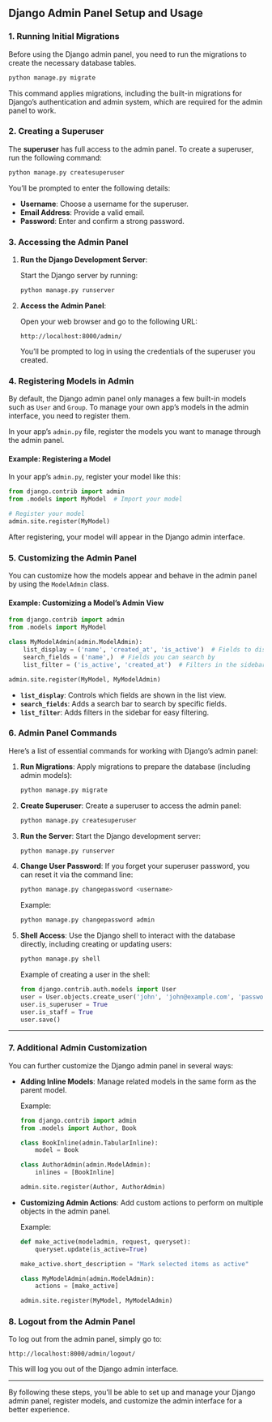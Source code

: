 <!-- @format -->

## Django Admin Panel Setup and Usage

### 1. Running Initial Migrations

Before using the Django admin panel, you need to run the migrations to create the necessary database tables.

```bash
python manage.py migrate
```

This command applies migrations, including the built-in migrations for Django’s authentication and admin system, which are required for the admin panel to work.

### 2. Creating a Superuser

The **superuser** has full access to the admin panel. To create a superuser, run the following command:

```bash
python manage.py createsuperuser
```

You’ll be prompted to enter the following details:

- **Username**: Choose a username for the superuser.
- **Email Address**: Provide a valid email.
- **Password**: Enter and confirm a strong password.

### 3. Accessing the Admin Panel

1. **Run the Django Development Server**:

   Start the Django server by running:

   ```bash
   python manage.py runserver
   ```

2. **Access the Admin Panel**:

   Open your web browser and go to the following URL:

   ```
   http://localhost:8000/admin/
   ```

   You’ll be prompted to log in using the credentials of the superuser you created.

### 4. Registering Models in Admin

By default, the Django admin panel only manages a few built-in models such as `User` and `Group`. To manage your own app’s models in the admin interface, you need to register them.

In your app’s `admin.py` file, register the models you want to manage through the admin panel.

#### Example: Registering a Model

In your app’s `admin.py`, register your model like this:

```python
from django.contrib import admin
from .models import MyModel  # Import your model

# Register your model
admin.site.register(MyModel)
```

After registering, your model will appear in the Django admin interface.

### 5. Customizing the Admin Panel

You can customize how the models appear and behave in the admin panel by using the `ModelAdmin` class.

#### Example: Customizing a Model’s Admin View

```python
from django.contrib import admin
from .models import MyModel

class MyModelAdmin(admin.ModelAdmin):
    list_display = ('name', 'created_at', 'is_active')  # Fields to display in the list view
    search_fields = ('name',)  # Fields you can search by
    list_filter = ('is_active', 'created_at')  # Filters in the sidebar

admin.site.register(MyModel, MyModelAdmin)
```

- **`list_display`**: Controls which fields are shown in the list view.
- **`search_fields`**: Adds a search bar to search by specific fields.
- **`list_filter`**: Adds filters in the sidebar for easy filtering.

### 6. Admin Panel Commands

Here’s a list of essential commands for working with Django’s admin panel:

1. **Run Migrations**:
   Apply migrations to prepare the database (including admin models):

   ```bash
   python manage.py migrate
   ```

2. **Create Superuser**:
   Create a superuser to access the admin panel:

   ```bash
   python manage.py createsuperuser
   ```

3. **Run the Server**:
   Start the Django development server:

   ```bash
   python manage.py runserver
   ```

4. **Change User Password**:
   If you forget your superuser password, you can reset it via the command line:

   ```bash
   python manage.py changepassword <username>
   ```

   Example:

   ```bash
   python manage.py changepassword admin
   ```

5. **Shell Access**:
   Use the Django shell to interact with the database directly, including creating or updating users:

   ```bash
   python manage.py shell
   ```

   Example of creating a user in the shell:

   ```python
   from django.contrib.auth.models import User
   user = User.objects.create_user('john', 'john@example.com', 'password123')
   user.is_superuser = True
   user.is_staff = True
   user.save()
   ```

---

### 7. Additional Admin Customization

You can further customize the Django admin panel in several ways:

- **Adding Inline Models**: Manage related models in the same form as the parent model.

  Example:

  ```python
  from django.contrib import admin
  from .models import Author, Book

  class BookInline(admin.TabularInline):
      model = Book

  class AuthorAdmin(admin.ModelAdmin):
      inlines = [BookInline]

  admin.site.register(Author, AuthorAdmin)
  ```

- **Customizing Admin Actions**: Add custom actions to perform on multiple objects in the admin panel.

  Example:

  ```python
  def make_active(modeladmin, request, queryset):
      queryset.update(is_active=True)

  make_active.short_description = "Mark selected items as active"

  class MyModelAdmin(admin.ModelAdmin):
      actions = [make_active]

  admin.site.register(MyModel, MyModelAdmin)
  ```

### 8. Logout from the Admin Panel

To log out from the admin panel, simply go to:

```
http://localhost:8000/admin/logout/
```

This will log you out of the Django admin interface.

---

By following these steps, you’ll be able to set up and manage your Django admin panel, register models, and customize the admin interface for a better experience.
